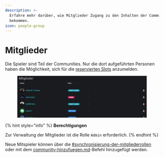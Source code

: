 ```yaml
---
description: >-
  Erfahre mehr darüber, wie Mitglieder Zugang zu den Inhalten der Community
  bekommen.
icon: people-group
---
```


# Mitglieder

Die Spieler sind Teil der Communities. Nur die dort aufgeführten Personen haben die Möglichkeit, sich für die [reservierten Slots](../../events/eventerstellung/teilnahmeplatz-regeln.md#reservierung) anzumelden.

<figure><img src="../../.gitbook/assets/Slotbot-Guild-Members.png" alt=""><figcaption></figcaption></figure>

{% hint style="info" %}
**Berechtigungen**

Zur Verwaltung der Mitglieder ist die Rolle `Admin` erforderlich.
{% endhint %}

Neue Mitspieler können über die [#synchronisierung-der-mitgliederrollen](../konfiguration.md#synchronisierung-der-mitgliederrollen "mention") oder mit dem [community-hinzufuegen.md](../../integrationen/discord/bot-befehle/community-hinzufuegen.md "mention")-Befehl hinzugefügt werden.
